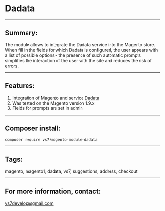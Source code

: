 # Dadata

***

## Summary:

The module allows to integrate the Dadata service into the Magento store. When fill in the fields for which Dadata is configured, the user appears with a list of possible options - the presence of such automatic prompts simplifies the interaction of the user with the site and reduces the risk of errors.

***

## Features:

1. Integration of Magento and service [Dadata](https://dadata.ru/)
2. Was tested on the Magento version 1.9.x
3. Fields for prompts are set in admin

***

## Composer install:

```
composer require vs7/magento-module-dadata
```
***

## Tags:

magento, magento1, dadata, vs7, suggestions, address, checkout

***

## For more information, contact:
<vs7develop@gmail.com>
